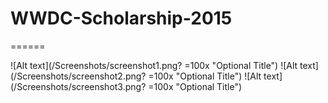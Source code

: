 # WWDC-Scholarship-2015
======

![Alt text](/Screenshots/screenshot1.png? =100x "Optional Title")
![Alt text](/Screenshots/screenshot2.png? =100x "Optional Title")
![Alt text](/Screenshots/screenshot3.png? =100x "Optional Title")
